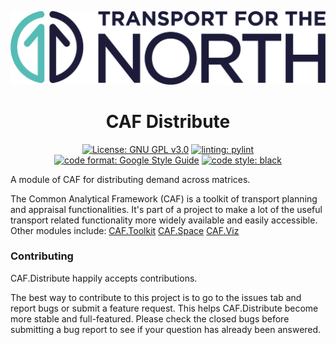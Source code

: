 ![Transport for the North Logo](https://github.com/Transport-for-the-North/caf.toolkit/blob/main/docs/TFN_Landscape_Colour_CMYK.png)

<h1 align="center">CAF Distribute</h1>

<p align="center">
<a href="https://www.gnu.org/licenses/gpl-3.0.en.html"><img alt="License: GNU GPL v3.0" src="https://img.shields.io/badge/license-GPLv3-blueviolet.svg"></a>
<a href="https://github.com/PyCQA/pylint"><img alt="linting: pylint" src="https://img.shields.io/badge/linting-pylint-yellowgreen"></a>
<a href="https://google.github.io/styleguide/pyguide.html"><img alt="code format: Google Style Guide" src="https://img.shields.io/badge/code%20style-Google%20Style%20Guide-blue"></a>
<a href="https://github.com/psf/black"><img alt="code style: black" src="https://img.shields.io/badge/code%20format-black-000000.svg"></a>
</p>

A module of CAF for distributing demand across matrices.

The Common Analytical Framework (CAF) is a toolkit of transport planning and appraisal 
functionalities.
It's part of a project to make a lot of the useful transport related functionality 
more widely available and easily accessible.
Other modules include:
[CAF.Toolkit](https://github.com/Transport-for-the-North/caf.toolkit)
[CAF.Space](https://github.com/Transport-for-the-North/caf.space)
[CAF.Viz](https://github.com/Transport-for-the-North/caf.viz)


### Contributing
CAF.Distribute happily accepts contributions.

The best way to contribute to this project is to go to the issues tab and report 
bugs or submit a feature request. This helps CAF.Distribute become more stable 
and full-featured. Please check the closed bugs before submitting a bug report 
to see if your question has already been answered.
